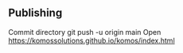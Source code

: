 Publishing
----------
Commit directory
git push -u origin main
Open https://komossolutions.github.io/komos/index.html
